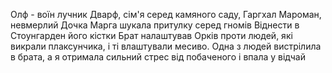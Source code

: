 Олф - воїн лучник
Дварф, сім'я серед камяного саду, Гаргхал Мароман, невмерлий
Дочка Марга шукала притулку серед гномів
Віднести в Стоунгарден його кістки
Брат налаштував Орків проти людей, які викрали плаксунчика, і ті влаштували месиво. Одна з людей вистрілила в брата, а я отримала сильний стрес від побаченого і впала у відчай